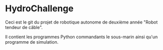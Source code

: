 # HydroChallenge

Ceci est le git du projet de robotique autonome de deuxième année "Robot tendeur de câble".

Il contient les programmes Python commandants le sous-marin ainsi qu'un programme de simulation.
